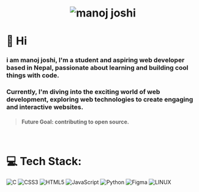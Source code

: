 <h1 align="center">  
    <img src="https://raw.githubusercontent.com/hello-manoj/hello-manoj/main/name.svg" alt="manoj joshi">  
</h1> 

# 👋 Hi

### i am **manoj joshi**, I'm a student and aspiring web developer based in Nepal, passionate about learning and building cool things with code.

### Currently, I'm diving into the exciting world of web development, exploring **web technologies** to create engaging and interactive websites.

>#### **Future Goal:** contributing to open source.
<br>
 

# 💻 Tech Stack:
![C](https://raw.githubusercontent.com/hello-manoj/hello-manoj/main/techStack/c.png) 
![CSS3](https://raw.githubusercontent.com/hello-manoj/hello-manoj/main/techStack/css3.png) 
![HTML5](https://raw.githubusercontent.com/hello-manoj/hello-manoj/main/techStack/html.png) 
![JavaScript](https://raw.githubusercontent.com/hello-manoj/hello-manoj/main/techStack/js.png)
![Python](https://raw.githubusercontent.com/hello-manoj/hello-manoj/main/techStack/python.png) 
![Figma](https://raw.githubusercontent.com/hello-manoj/hello-manoj/main/techStack/figma.png) 
![LINUX](https://raw.githubusercontent.com/hello-manoj/hello-manoj/main/techStack/linux.png)
